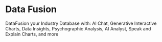 # Data Fusion
DataFusion your Industry Database with: AI Chat, Generative Interactive Charts, Data Insights, Psychographic Analysis, AI Analyst, Speak and Explain Charts, and more
